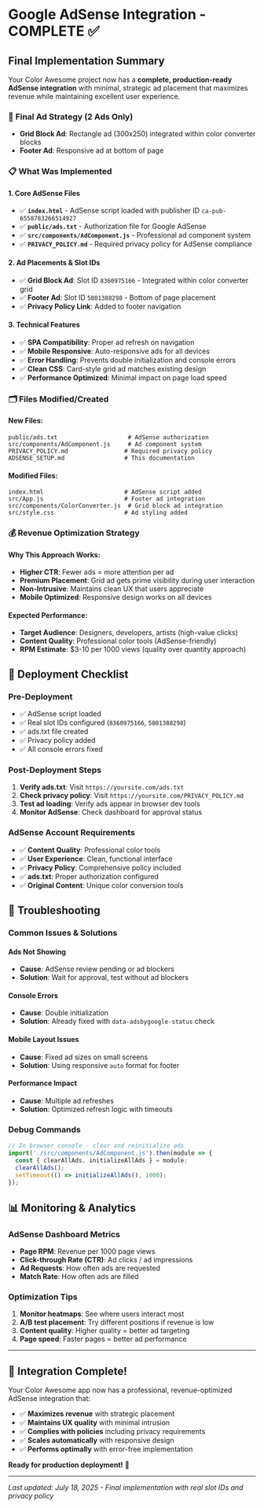 # Google AdSense Integration - COMPLETE ✅

## Final Implementation Summary

Your Color Awesome project now has a **complete, production-ready AdSense integration** with minimal, strategic ad placement that maximizes revenue while maintaining excellent user experience.

### 🎯 **Final Ad Strategy (2 Ads Only)**
- **Grid Block Ad**: Rectangle ad (300x250) integrated within color converter blocks
- **Footer Ad**: Responsive ad at bottom of page

### 📋 **What Was Implemented**

#### **1. Core AdSense Files**
- ✅ **`index.html`** - AdSense script loaded with publisher ID `ca-pub-6558783266514927`
- ✅ **`public/ads.txt`** - Authorization file for Google AdSense
- ✅ **`src/components/AdComponent.js`** - Professional ad component system
- ✅ **`PRIVACY_POLICY.md`** - Required privacy policy for AdSense compliance

#### **2. Ad Placements & Slot IDs**
- ✅ **Grid Block Ad**: Slot ID `8360975166` - Integrated within color converter grid
- ✅ **Footer Ad**: Slot ID `5801388298` - Bottom of page placement
- ✅ **Privacy Policy Link**: Added to footer navigation

#### **3. Technical Features**
- ✅ **SPA Compatibility**: Proper ad refresh on navigation
- ✅ **Mobile Responsive**: Auto-responsive ads for all devices  
- ✅ **Error Handling**: Prevents double initialization and console errors
- ✅ **Clean CSS**: Card-style grid ad matches existing design
- ✅ **Performance Optimized**: Minimal impact on page load speed

### 🗂️ **Files Modified/Created**

#### **New Files:**
```
public/ads.txt                    # AdSense authorization
src/components/AdComponent.js     # Ad component system
PRIVACY_POLICY.md                # Required privacy policy
ADSENSE_SETUP.md                 # This documentation
```

#### **Modified Files:**
```
index.html                       # AdSense script added
src/App.js                       # Footer ad integration
src/components/ColorConverter.js  # Grid block ad integration
src/style.css                    # Ad styling added
```

### 💰 **Revenue Optimization Strategy**

#### **Why This Approach Works:**
- **Higher CTR**: Fewer ads = more attention per ad
- **Premium Placement**: Grid ad gets prime visibility during user interaction
- **Non-Intrusive**: Maintains clean UX that users appreciate
- **Mobile Optimized**: Responsive design works on all devices

#### **Expected Performance:**
- **Target Audience**: Designers, developers, artists (high-value clicks)
- **Content Quality**: Professional color tools (AdSense-friendly)
- **RPM Estimate**: $3-10 per 1000 views (quality over quantity approach)

## 🚀 **Deployment Checklist**

### **Pre-Deployment**
- ✅ AdSense script loaded
- ✅ Real slot IDs configured (`8360975166`, `5801388298`)
- ✅ ads.txt file created
- ✅ Privacy policy added
- ✅ All console errors fixed

### **Post-Deployment Steps**
1. **Verify ads.txt**: Visit `https://yoursite.com/ads.txt`
2. **Check privacy policy**: Visit `https://yoursite.com/PRIVACY_POLICY.md`
3. **Test ad loading**: Verify ads appear in browser dev tools
4. **Monitor AdSense**: Check dashboard for approval status

### **AdSense Account Requirements**
- ✅ **Content Quality**: Professional color tools
- ✅ **User Experience**: Clean, functional interface
- ✅ **Privacy Policy**: Comprehensive policy included
- ✅ **ads.txt**: Proper authorization configured
- ✅ **Original Content**: Unique color conversion tools

## 🔧 **Troubleshooting**

### **Common Issues & Solutions**

#### **Ads Not Showing**
- **Cause**: AdSense review pending or ad blockers
- **Solution**: Wait for approval, test without ad blockers

#### **Console Errors**
- **Cause**: Double initialization
- **Solution**: Already fixed with `data-adsbygoogle-status` check

#### **Mobile Layout Issues**  
- **Cause**: Fixed ad sizes on small screens
- **Solution**: Using responsive `auto` format for footer

#### **Performance Impact**
- **Cause**: Multiple ad refreshes
- **Solution**: Optimized refresh logic with timeouts

### **Debug Commands**
```javascript
// In browser console - clear and reinitialize ads
import('./src/components/AdComponent.js').then(module => {
  const { clearAllAds, initializeAllAds } = module;
  clearAllAds();
  setTimeout(() => initializeAllAds(), 1000);
});
```

## 📊 **Monitoring & Analytics**

### **AdSense Dashboard Metrics**
- **Page RPM**: Revenue per 1000 page views
- **Click-through Rate (CTR)**: Ad clicks / ad impressions
- **Ad Requests**: How often ads are requested
- **Match Rate**: How often ads are filled

### **Optimization Tips**
1. **Monitor heatmaps**: See where users interact most
2. **A/B test placement**: Try different positions if revenue is low
3. **Content quality**: Higher quality = better ad targeting
4. **Page speed**: Faster pages = better ad performance

---

## 🎉 **Integration Complete!**

Your Color Awesome app now has a professional, revenue-optimized AdSense integration that:

- ✅ **Maximizes revenue** with strategic placement
- ✅ **Maintains UX quality** with minimal intrusion  
- ✅ **Complies with policies** including privacy requirements
- ✅ **Scales automatically** with responsive design
- ✅ **Performs optimally** with error-free implementation

**Ready for production deployment!** 🚀

---

*Last updated: July 18, 2025 - Final implementation with real slot IDs and privacy policy*
